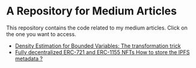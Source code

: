 # A Repository for Medium Articles
This repository contains the code related to my medium articles. Click on the one you want to access.
- [Density Estimation for Bounded Variables: The transformation trick](Density%20estimation%20for%20bounded%20variables)
- [Fully decentralized ERC-721 and ERC-1155 NFTs
How to store the IPFS metadata ?](Fully%20Decentralized%20ERC-721%20and%20ERC-1155%20NFTs)
